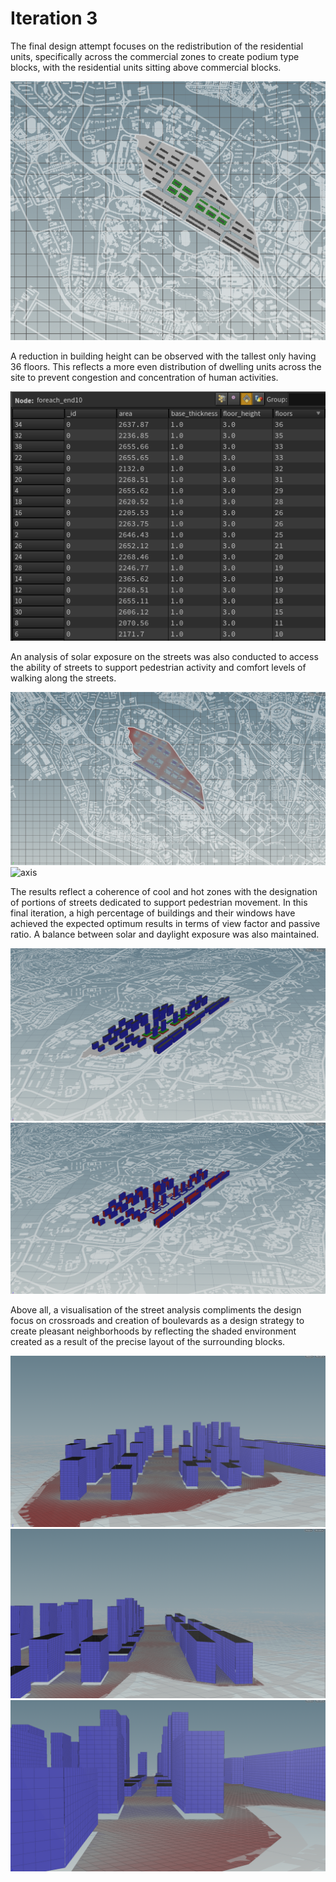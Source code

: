 # Iteration 3

The final design attempt focuses on the redistribution of the residential units, specifically across the commercial zones to create podium type blocks, with the residential units sitting above commercial blocks.

![overview](imgs/3_1.PNG)

A reduction in building height can be observed with the tallest only having 36 floors. This reflects a more even distribution of dwelling units across the site to prevent congestion and concentration of human activities.

![floors](imgs/3_floor.PNG)

An analysis of solar exposure on the streets was also conducted to access the ability of streets to support pedestrian activity and comfort levels of walking along the streets.

![street_analysis](imgs/3_2.PNG)
![axis](imgs/axis.jpg)

The results reflect a coherence of cool and hot zones with the designation of portions of streets dedicated to support pedestrian movement. 
In this final iteration, a high percentage of buildings and their windows have achieved the expected optimum results in terms of view factor and passive ratio. A balance between solar and daylight exposure was also maintained.

![good_buildings](imgs/3_3.PNG)
![good_windows](imgs/3_4.PNG)

Above all, a visualisation of the street analysis compliments the design focus on crossroads and creation of boulevards as a design strategy to create pleasant neighborhoods by reflecting the shaded environment created as a result of the precise layout of the surrounding blocks.

![perspective_1](imgs/3_6.PNG)
![perspective_2](imgs/3_7.PNG)
![perspective_3](imgs/3_8.PNG)
